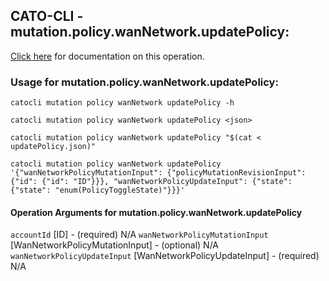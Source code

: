 
## CATO-CLI - mutation.policy.wanNetwork.updatePolicy:
[Click here](https://api.catonetworks.com/documentation/#mutation-updatePolicy) for documentation on this operation.

### Usage for mutation.policy.wanNetwork.updatePolicy:

`catocli mutation policy wanNetwork updatePolicy -h`

`catocli mutation policy wanNetwork updatePolicy <json>`

`catocli mutation policy wanNetwork updatePolicy "$(cat < updatePolicy.json)"`

`catocli mutation policy wanNetwork updatePolicy '{"wanNetworkPolicyMutationInput": {"policyMutationRevisionInput": {"id": {"id": "ID"}}}, "wanNetworkPolicyUpdateInput": {"state": {"state": "enum(PolicyToggleState)"}}}'`

#### Operation Arguments for mutation.policy.wanNetwork.updatePolicy ####
`accountId` [ID] - (required) N/A 
`wanNetworkPolicyMutationInput` [WanNetworkPolicyMutationInput] - (optional) N/A 
`wanNetworkPolicyUpdateInput` [WanNetworkPolicyUpdateInput] - (required) N/A 
